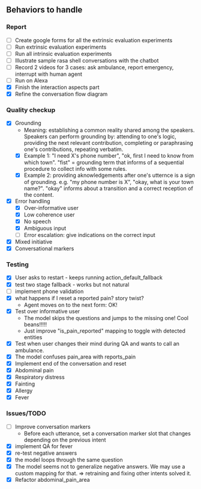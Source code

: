 ## Behaviors to handle

### Report
- [ ] Create google forms for all the extrinsic evaluation experiments
- [ ] Run extrinsic evaluation experiments
- [ ] Run all intrinsic evaluation experiments
- [ ] Illustrate sample rasa shell conversations with the chatbot
- [ ] Record 2 videos for 3 cases: ask ambulance, report emergency, interrupt with human agent
- [ ] Run on Alexa
- [x] Finish the interaction aspects part
- [x] Refine the conversation flow diagram

### Quality checkup
- [x] Grounding
    - Meaning: establishing a common reality shared among the speakers. Speakers can perform grounding by: attending to one's logic, providing the next relevant contribution, completing or paraphrasing one's contributions, repeating verbatim. 
    - [x] Example 1: "I need X's phone number", "ok, first I need to know from which town". "fist" = grounding term that informs of a sequential procedure to collect info with some rules.
    - [x] Example 2: providing aknowledgements after one's utternce is a sign of grounding. e.g. "my phone number is X", "okay, what is your town name?". "okay" informs about a transition and a correct reception of the content.
- [x] Error handling
    - [x] Over-informative user
    - [x] Low coherence user
    - [x] No speech
    - [x] Ambiguous input
    - [ ] Error escalation: give indications on the correct input
- [x] Mixed initiative
- [x] Conversational markers

### Testing
- [x] User asks to restart
      - keeps running action_default_fallback
- [x] test two stage fallback
      - works but not natural
- [ ] implement phone validation
- [x] what happens if I reset a reported pain? story twist?
    - Agent moves on to the next form: OK!
- [x] Test over informative user
    - The model skips the questions and jumps to the missing one! Cool beans!!!!!
    - Just improve "is_pain_reported" mapping to toggle with detected entities
- [x] Test when user changes their mind during QA and wants to call an ambulance.
- [x] The model confuses pain_area with reports_pain
- [x] Implement end of the conversation and reset
- [x] Abdominal pain
- [x] Respiratory distress
- [x] Fainting
- [x] Allergy
- [x] Fever

### Issues/TODO
- [ ] Improve conversation markers
    - Before each utterance, set a conversation marker slot that changes depending on the previous intent
- [x] implement QA for fever
- [x] re-test negative answers
- [x] the model loops through the same question
- [x] The model seems not to generalize negative answers. We may use a custom mapping for that. => retraining and fixing other intents solved it.
- [x] Refactor abdominal_pain_area
